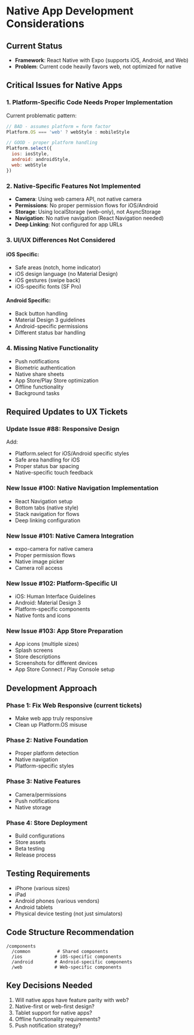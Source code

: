 # Native App Development Considerations

## Current Status
- **Framework**: React Native with Expo (supports iOS, Android, and Web)
- **Problem**: Current code heavily favors web, not optimized for native

## Critical Issues for Native Apps

### 1. Platform-Specific Code Needs Proper Implementation
Current problematic pattern:
```javascript
// BAD - assumes platform = form factor
Platform.OS === 'web' ? webStyle : mobileStyle

// GOOD - proper platform handling
Platform.select({
  ios: iosStyle,
  android: androidStyle,
  web: webStyle
})
```

### 2. Native-Specific Features Not Implemented
- **Camera**: Using web camera API, not native camera
- **Permissions**: No proper permission flows for iOS/Android
- **Storage**: Using localStorage (web-only), not AsyncStorage
- **Navigation**: No native navigation (React Navigation needed)
- **Deep Linking**: Not configured for app URLs

### 3. UI/UX Differences Not Considered

#### iOS Specific:
- Safe areas (notch, home indicator)
- iOS design language (no Material Design)
- iOS gestures (swipe back)
- iOS-specific fonts (SF Pro)

#### Android Specific:
- Back button handling
- Material Design 3 guidelines
- Android-specific permissions
- Different status bar handling

### 4. Missing Native Functionality
- Push notifications
- Biometric authentication
- Native share sheets
- App Store/Play Store optimization
- Offline functionality
- Background tasks

## Required Updates to UX Tickets

### Update Issue #88: Responsive Design
Add:
- Platform.select for iOS/Android specific styles
- Safe area handling for iOS
- Proper status bar spacing
- Native-specific touch feedback

### New Issue #100: Native Navigation Implementation
- React Navigation setup
- Bottom tabs (native style)
- Stack navigation for flows
- Deep linking configuration

### New Issue #101: Native Camera Integration
- expo-camera for native camera
- Proper permission flows
- Native image picker
- Camera roll access

### New Issue #102: Platform-Specific UI
- iOS: Human Interface Guidelines
- Android: Material Design 3
- Platform-specific components
- Native fonts and icons

### New Issue #103: App Store Preparation
- App icons (multiple sizes)
- Splash screens
- Store descriptions
- Screenshots for different devices
- App Store Connect / Play Console setup

## Development Approach

### Phase 1: Fix Web Responsive (current tickets)
- Make web app truly responsive
- Clean up Platform.OS misuse

### Phase 2: Native Foundation
- Proper platform detection
- Native navigation
- Platform-specific styles

### Phase 3: Native Features
- Camera/permissions
- Push notifications
- Native storage

### Phase 4: Store Deployment
- Build configurations
- Store assets
- Beta testing
- Release process

## Testing Requirements
- iPhone (various sizes)
- iPad
- Android phones (various vendors)
- Android tablets
- Physical device testing (not just simulators)

## Code Structure Recommendation
```
/components
  /common          # Shared components
  /ios            # iOS-specific components
  /android        # Android-specific components
  /web            # Web-specific components
```

## Key Decisions Needed
1. Will native apps have feature parity with web?
2. Native-first or web-first design?
3. Tablet support for native apps?
4. Offline functionality requirements?
5. Push notification strategy?